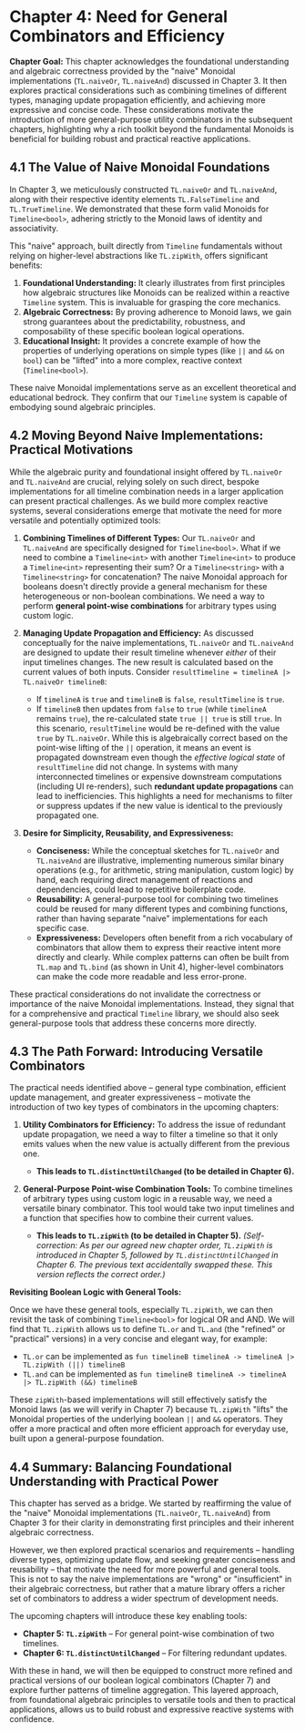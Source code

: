 # Chapter 4: Need for General Combinators and Efficiency

**Chapter Goal:** This chapter acknowledges the foundational understanding and algebraic correctness provided by the "naive" Monoidal implementations (`TL.naiveOr`, `TL.naiveAnd`) discussed in Chapter 3. It then explores practical considerations such as combining timelines of different types, managing update propagation efficiently, and achieving more expressive and concise code. These considerations motivate the introduction of more general-purpose utility combinators in the subsequent chapters, highlighting why a rich toolkit beyond the fundamental Monoids is beneficial for building robust and practical reactive applications.

## 4.1 The Value of Naive Monoidal Foundations

In Chapter 3, we meticulously constructed `TL.naiveOr` and `TL.naiveAnd`, along with their respective identity elements `TL.FalseTimeline` and `TL.TrueTimeline`. We demonstrated that these form valid Monoids for `Timeline<bool>`, adhering strictly to the Monoid laws of identity and associativity.

This "naive" approach, built directly from `Timeline` fundamentals without relying on higher-level abstractions like `TL.zipWith`, offers significant benefits:

1.  **Foundational Understanding:** It clearly illustrates from first principles how algebraic structures like Monoids can be realized within a reactive `Timeline` system. This is invaluable for grasping the core mechanics.
2.  **Algebraic Correctness:** By proving adherence to Monoid laws, we gain strong guarantees about the predictability, robustness, and composability of these specific boolean logical operations.
3.  **Educational Insight:** It provides a concrete example of how the properties of underlying operations on simple types (like `||` and `&&` on `bool`) can be "lifted" into a more complex, reactive context (`Timeline<bool>`).

These naive Monoidal implementations serve as an excellent theoretical and educational bedrock. They confirm that our `Timeline` system is capable of embodying sound algebraic principles.

## 4.2 Moving Beyond Naive Implementations: Practical Motivations

While the algebraic purity and foundational insight offered by `TL.naiveOr` and `TL.naiveAnd` are crucial, relying solely on such direct, bespoke implementations for all timeline combination needs in a larger application can present practical challenges. As we build more complex reactive systems, several considerations emerge that motivate the need for more versatile and potentially optimized tools:

1.  **Combining Timelines of Different Types:**
    Our `TL.naiveOr` and `TL.naiveAnd` are specifically designed for `Timeline<bool>`. What if we need to combine a `Timeline<int>` with another `Timeline<int>` to produce a `Timeline<int>` representing their sum? Or a `Timeline<string>` with a `Timeline<string>` for concatenation? The naive Monoidal approach for booleans doesn't directly provide a general mechanism for these heterogeneous or non-boolean combinations. We need a way to perform **general point-wise combinations** for arbitrary types using custom logic.

2.  **Managing Update Propagation and Efficiency:**
    As discussed conceptually for the naive implementations, `TL.naiveOr` and `TL.naiveAnd` are designed to update their result timeline whenever *either* of their input timelines changes. The new result is calculated based on the current values of both inputs.
    Consider `resultTimeline = timelineA |> TL.naiveOr timelineB`:
    *   If `timelineA` is `true` and `timelineB` is `false`, `resultTimeline` is `true`.
    *   If `timelineB` then updates from `false` to `true` (while `timelineA` remains `true`), the re-calculated state `true || true` is still `true`.
    In this scenario, `resultTimeline` would be re-defined with the value `true` by `TL.naiveOr`. While this is algebraically correct based on the point-wise lifting of the `||` operation, it means an event is propagated downstream even though the *effective logical state* of `resultTimeline` did not change.
    In systems with many interconnected timelines or expensive downstream computations (including UI re-renders), such **redundant update propagations** can lead to inefficiencies. This highlights a need for mechanisms to filter or suppress updates if the new value is identical to the previously propagated one.

3.  **Desire for Simplicity, Reusability, and Expressiveness:**
    *   **Conciseness:** While the conceptual sketches for `TL.naiveOr` and `TL.naiveAnd` are illustrative, implementing numerous similar binary operations (e.g., for arithmetic, string manipulation, custom logic) by hand, each requiring direct management of reactions and dependencies, could lead to repetitive boilerplate code.
    *   **Reusability:** A general-purpose tool for combining two timelines could be reused for many different types and combining functions, rather than having separate "naive" implementations for each specific case.
    *   **Expressiveness:** Developers often benefit from a rich vocabulary of combinators that allow them to express their reactive intent more directly and clearly. While complex patterns can often be built from `TL.map` and `TL.bind` (as shown in Unit 4), higher-level combinators can make the code more readable and less error-prone.

These practical considerations do not invalidate the correctness or importance of the naive Monoidal implementations. Instead, they signal that for a comprehensive and practical `Timeline` library, we should also seek general-purpose tools that address these concerns more directly.

## 4.3 The Path Forward: Introducing Versatile Combinators

The practical needs identified above – general type combination, efficient update management, and greater expressiveness – motivate the introduction of two key types of combinators in the upcoming chapters:

1.  **Utility Combinators for Efficiency:**
    To address the issue of redundant update propagation, we need a way to filter a timeline so that it only emits values when the new value is actually different from the previous one.
    *   **This leads to `TL.distinctUntilChanged` (to be detailed in Chapter 6).**

2.  **General-Purpose Point-wise Combination Tools:**
    To combine timelines of arbitrary types using custom logic in a reusable way, we need a versatile binary combinator. This tool would take two input timelines and a function that specifies how to combine their current values.
    *   **This leads to `TL.zipWith` (to be detailed in Chapter 5).** 
        *(Self-correction: As per our agreed new chapter order, `TL.zipWith` is introduced in Chapter 5, followed by `TL.distinctUntilChanged` in Chapter 6. The previous text accidentally swapped these. This version reflects the correct order.)*

**Revisiting Boolean Logic with General Tools:**

Once we have these general tools, especially `TL.zipWith`, we can then revisit the task of combining `Timeline<bool>` for logical OR and AND. We will find that `TL.zipWith` allows us to define `TL.or` and `TL.and` (the "refined" or "practical" versions) in a very concise and elegant way, for example:

*   `TL.or` can be implemented as `fun timelineB timelineA -> timelineA |> TL.zipWith (||) timelineB`
*   `TL.and` can be implemented as `fun timelineB timelineA -> timelineA |> TL.zipWith (&&) timelineB`

These `zipWith`-based implementations will still effectively satisfy the Monoid laws (as we will verify in Chapter 7) because `TL.zipWith` "lifts" the Monoidal properties of the underlying boolean `||` and `&&` operators. They offer a more practical and often more efficient approach for everyday use, built upon a general-purpose foundation.

## 4.4 Summary: Balancing Foundational Understanding with Practical Power

This chapter has served as a bridge. We started by reaffirming the value of the "naive" Monoidal implementations (`TL.naiveOr`, `TL.naiveAnd`) from Chapter 3 for their clarity in demonstrating first principles and their inherent algebraic correctness.

However, we then explored practical scenarios and requirements – handling diverse types, optimizing update flow, and seeking greater conciseness and reusability – that motivate the need for more powerful and general tools. This is not to say the naive implementations are "wrong" or "insufficient" in their algebraic correctness, but rather that a mature library offers a richer set of combinators to address a wider spectrum of development needs.

The upcoming chapters will introduce these key enabling tools:

*   **Chapter 5: `TL.zipWith`** – For general point-wise combination of two timelines.
*   **Chapter 6: `TL.distinctUntilChanged`** – For filtering redundant updates.

With these in hand, we will then be equipped to construct more refined and practical versions of our boolean logical combinators (Chapter 7) and explore further patterns of timeline aggregation. This layered approach, from foundational algebraic principles to versatile tools and then to practical applications, allows us to build robust and expressive reactive systems with confidence.